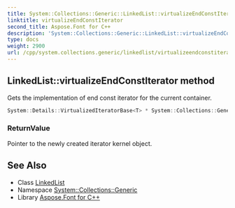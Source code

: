 ```yaml
---
title: System::Collections::Generic::LinkedList::virtualizeEndConstIterator method
linktitle: virtualizeEndConstIterator
second_title: Aspose.Font for C++
description: 'System::Collections::Generic::LinkedList::virtualizeEndConstIterator method. Gets the implementation of end const iterator for the current container in C++.'
type: docs
weight: 2900
url: /cpp/system.collections.generic/linkedlist/virtualizeendconstiterator/
---
```

## LinkedList::virtualizeEndConstIterator method


Gets the implementation of end const iterator for the current container.

```cpp
System::Details::VirtualizedIteratorBase<T> * System::Collections::Generic::LinkedList<T>::virtualizeEndConstIterator() const override
```


### ReturnValue

Pointer to the newly created iterator kernel object.

## See Also

* Class [LinkedList](../)
* Namespace [System::Collections::Generic](../../)
* Library [Aspose.Font for C++](../../../)
